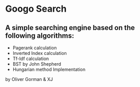 # Googo Search
## A simple searching engine based on the following algorithms:
  - Pagerank calculation
  - Inverted Index calculation
  - Tf-Idf calculation
  - BST by John Shepherd
  - Hungarian method Implementation 

by Oliver Gorman & XJ
